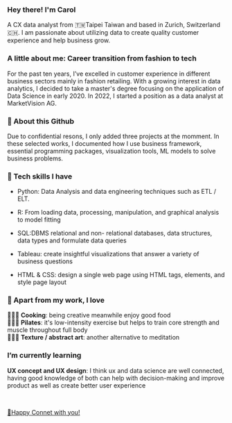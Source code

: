 ### Hey there! I'm Carol
A CX data analyst from 🇹🇼Taipei Taiwan and based in Zurich, Switzerland🇨🇭. I am passionate about utilizing data to create quality customer experience and help business grow. 

### A little about me: Career transition from fashion to tech
For the past ten years, I’ve excelled in customer experience in different business sectors mainly in fashion retailing. With a growing interest in data analytics, I decided to take a master's degree focusing on the application of Data Science in early 2020. In 2022, I started a position as a data analyst at MarketVision AG.

### 🔭 About this Github
Due to confidential resons,  I only added three projects at the momment. In these selected works, I documented how I use business framework, essential programming packages, visualization tools, ML models to solve business problems.
 
### 🔧 Tech skills I have
  - Python: Data Analysis and data engineering techniques such as ETL / ELT.
  
  - R: From loading data, processing, manipulation, and graphical analysis to model fitting
  
  - SQL:DBMS relational and non- relational databases, data structures, data types and formulate data queries 
  
  - Tableau: create insightful visualizations that answer a variety of business questions
  
  - HTML & CSS:  design a single web page using HTML tags, elements, and style page layout

### 👯 Apart from my work, I love 
👩🏻‍🍳 **Cooking**: being creative meanwhile enjoy good food
<br>
🧘🏻‍♀️ **Pilates**: it's low-intensity exercise but helps to train core strength and muscle throughout full body
<br>
👩🏻‍🎨 **Texture / abstract art**: another alternative to meditation


### I’m currently learning

**UX concept and UX design**: I think ux and data science are well connected, having good knowledge of both can help with decision-making and improve product as well as create better user experience

<br>

[👋Happy Connet with you!](www.linkedin.com/in/carolwyhsu)

<!--
**hsuwanying/hsuwanying** is a ✨ _special_ ✨ repository because its `README.md` (this file) appears on your GitHub profile.

